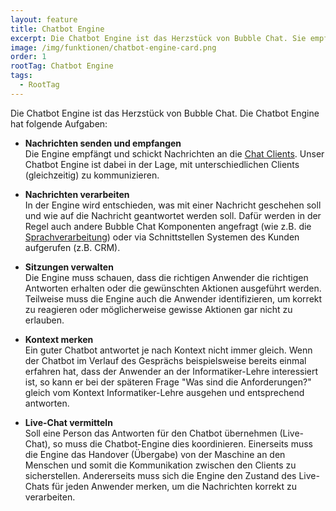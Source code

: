 ```yaml
---
layout: feature
title: Chatbot Engine
excerpt: Die Chatbot Engine ist das Herzstück von Bubble Chat. Sie empfängt, verarbeitet und sendet Nachrichten an die jeweiligen Chat Clients.
image: /img/funktionen/chatbot-engine-card.png
order: 1
rootTag: Chatbot Engine
tags:
  - RootTag
---
```


Die Chatbot Engine ist das Herzstück von Bubble Chat. Die Chatbot Engine hat folgende Aufgaben:

- **Nachrichten senden und empfangen**<br>
  Die Engine empfängt und schickt Nachrichten an die [Chat Clients](/funktionen/chat-client). Unser Chatbot Engine ist dabei in der Lage, mit unterschiedlichen Clients (gleichzeitig) zu kommunizieren.

- **Nachrichten verarbeiten**<br>
  In der Engine wird entschieden, was mit einer Nachricht geschehen soll und wie auf die Nachricht geantwortet werden soll. Dafür werden in der Regel auch andere Bubble Chat Komponenten angefragt (wie z.B. die [Sprachverarbeitung](/funktionen/nlp)) oder via Schnittstellen Systemen des Kunden aufgerufen (z.B. CRM).

- **Sitzungen verwalten**<br>
  Die Engine muss schauen, dass die richtigen Anwender die richtigen Antworten erhalten oder die gewünschten Aktionen ausgeführt werden. Teilweise muss die Engine auch die Anwender identifizieren, um korrekt zu reagieren oder möglicherweise gewisse Aktionen gar nicht zu erlauben.

- **Kontext merken**<br>
  Ein guter Chatbot antwortet je nach Kontext nicht immer gleich. Wenn der Chatbot im Verlauf des Gesprächs beispielsweise bereits einmal erfahren hat, dass der Anwender an der Informatiker-Lehre interessiert ist, so kann er bei der späteren Frage "Was sind die Anforderungen?" gleich vom Kontext Informatiker-Lehre ausgehen und entsprechend antworten. 

- **Live-Chat vermitteln**<br>
  Soll eine Person das Antworten für den Chatbot übernehmen (Live-Chat), so muss die Chatbot-Engine dies koordinieren. Einerseits muss die Engine das Handover (Übergabe) von der Maschine an den Menschen und somit die Kommunikation zwischen den Clients zu sicherstellen. Andererseits muss sich die Engine den Zustand des Live-Chats für jeden Anwender merken, um die Nachrichten korrekt zu verarbeiten.
